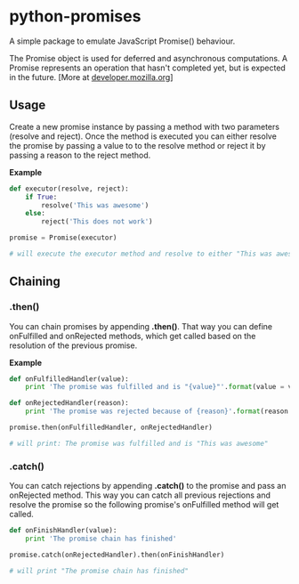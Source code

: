 # python-promises

A simple package to emulate JavaScript Promise() behaviour.

The Promise object is used for deferred and asynchronous computations. A Promise represents an operation that hasn't completed yet, but is expected in the future.
[More at [developer.mozilla.org](https://developer.mozilla.org/en-US/docs/Web/JavaScript/Reference/Global_Objects/Promise)]

## Usage

Create a new promise instance by passing a method with two parameters (resolve and reject). Once the method is executed you can either resolve the promise by passing a value to to the resolve method or reject it by passing a reason to the reject method.

**Example**

```python
def executor(resolve, reject):
    if True:
        resolve('This was awesome')
    else:
        reject('This does not work')

promise = Promise(executor)

# will execute the executor method and resolve to either "This was awesome" or "This does not work"
```

## Chaining

### .then()

You can chain promises by appending **.then()**. That way you can define onFulfilled and onRejected methods, which get called based on the resolution of the previous promise.

**Example**

```python
def onFulfilledHandler(value):
    print 'The promise was fulfilled and is "{value}"'.format(value = value)

def onRejectedHandler(reason):
    print 'The promise was rejected because of {reason}'.format(reason = reason)

promise.then(onFulfilledHandler, onRejectedHandler)

# will print: The promise was fulfilled and is "This was awesome"
```

### .catch()

You can catch rejections by appending **.catch()** to the promise and pass an onRejected method. This way you can catch all previous rejections and resolve the promise so the following promise's onFulfilled method will get called.

```python
def onFinishHandler(value):
    print 'The promise chain has finished'

promise.catch(onRejectedHandler).then(onFinishHandler)

# will print "The promise chain has finished"
```
